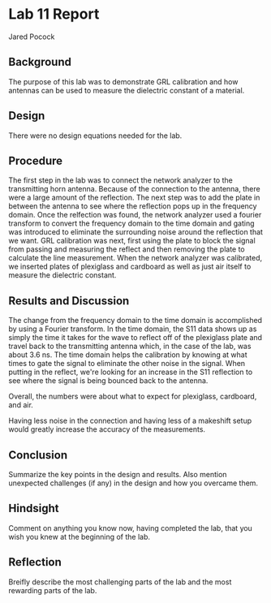 # Lab 11 Report
Jared Pocock

## Background
The purpose of this lab was to demonstrate GRL calibration and how antennas can be used to measure the dielectric constant of a material.

## Design
There were no design equations needed for the lab.

## Procedure
The first step in the lab was to connect the network analyzer to the transmitting horn antenna. Because of the connection to the antenna, there were a large amount of the reflection. The next step was to add the plate in between the antenna to see where the reflection pops up in the frequency domain. Once the relfection was found, the network analyzer used a fourier transform to convert the frequency domain to the time domain and gating was introduced to eliminate the surrounding noise around the reflection that we want. GRL calibration was next, first using the plate to block the signal from passing and measuring the reflect and then removing the plate to calculate the line measurement. When the network analyzer was calibrated, we inserted plates of plexiglass and cardboard as well as just air itself to measure the dielectric constant.

## Results and Discussion
The change from the frequency domain to the time domain is accomplished by using a Fourier transform. In the time domain, the S11 data shows up as simply the time it takes for the wave to reflect off of the plexiglass plate and travel back to the transmitting antenna which, in the case of the lab, was about 3.6 ns. The time domain helps the calibration by knowing at what times to gate the signal to eliminate the other noise in the signal. When putting in the reflect, we're looking for an increase in the S11 reflection to see where the signal is being bounced back to the antenna.

Overall, the numbers were about what to expect for plexiglass, cardboard, and air.

Having less noise in the connection and having less of a makeshift setup would greatly increase the accuracy of the measurements.

## Conclusion
Summarize the key points in the design and results. Also mention unexpected challenges (if any) in the design and how you overcame them. 

## Hindsight
Comment on anything you know now, having completed the lab, that you wish you knew at the beginning of the lab.

## Reflection
Breifly describe the most challenging parts of the lab and the most rewarding parts of the lab.
